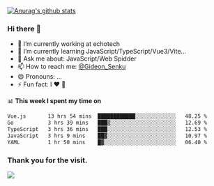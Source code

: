 [![Anurag's github stats](https://github-readme-stats.vercel.app/api?username=gideonsenku)](https://github.com/anuraghazra/github-readme-stats)
### Hi there 👋
- 🔭 I’m currently working at echotech
- 🌱 I’m currently learning JavaScript/TypeScript/Vue3/Vite...
- 💬 Ask me about: JavaScript/Web Spidder 
- 📫 How to reach me: [@Gideon_Senku](https://t.me/Gideon_Senku)
- 😄 Pronouns: ...
- ⚡ Fun fact: I ❤️ 🎵

📊 **This week I spent my time on**
<!--START_SECTION:waka-->

```txt
Vue.js       13 hrs 54 mins  ████████████░░░░░░░░░░░░░   48.25 %
Go           3 hrs 39 mins   ███▒░░░░░░░░░░░░░░░░░░░░░   12.69 %
TypeScript   3 hrs 36 mins   ███░░░░░░░░░░░░░░░░░░░░░░   12.53 %
JavaScript   3 hrs 9 mins    ██▓░░░░░░░░░░░░░░░░░░░░░░   10.97 %
YAML         1 hr 50 mins    █▓░░░░░░░░░░░░░░░░░░░░░░░   06.40 %
```

<!--END_SECTION:waka-->


### Thank you for the visit.
![](http://profile-counter.glitch.me/gideonsenku/count.svg)
<!--
**GideonSenku/GideonSenku** is a ✨ _special_ ✨ repository because its `README.md` (this file) appears on your GitHub profile.

Here are some ideas to get you started:

- 🔭 I’m currently working on ...
- 🌱 I’m currently learning ...
- 👯 I’m looking to collaborate on ...
- 🤔 I’m looking for help with ...
- 💬 Ask me about ...
- 📫 How to reach me: ...
- 😄 Pronouns: ...
- ⚡ Fun fact: ...
-->
